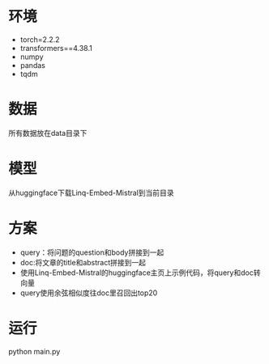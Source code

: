 # 环境
- torch=2.2.2
- transformers==4.38.1
- numpy
- pandas
- tqdm
# 数据
所有数据放在data目录下
# 模型
从huggingface下载Linq-Embed-Mistral到当前目录
# 方案
- query：将问题的question和body拼接到一起
- doc:将文章的title和abstract拼接到一起
- 使用Linq-Embed-Mistral的huggingface主页上示例代码，将query和doc转向量
- query使用余弦相似度往doc里召回出top20
# 运行
python main.py
